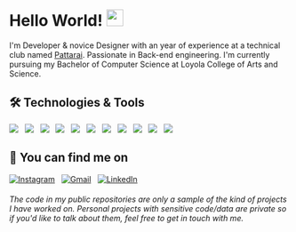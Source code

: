 # Hello World! <img src="https://raw.githubusercontent.com/MartinHeinz/MartinHeinz/master/wave.gif" width="30px">

I'm Developer & novice Designer with an year of experience at a technical club named [Pattarai](http://pattarai.in "www.pattarai.in"). Passionate in Back-end engineering. I'm currently pursuing my Bachelor of Computer Science at Loyola College of Arts and Science.


## 🛠 Technologies & Tools
![](https://img.shields.io/badge/Python--informational?style=flat&logo=python&logoColor=white&color=2bbc8a) &nbsp;
![](https://img.shields.io/badge/HTML--informational?style=flat&logo=HTML5&logoColor=white&color=2bbc8a) &nbsp;
![](https://img.shields.io/badge/JavaScript--informational?style=flat&logo=javascript&logoColor=white&color=2bbc8a) &nbsp;
![](https://img.shields.io/badge/Bootstarp--informational?style=flat&logo=Bootstrap&logoColor=white&color=2bbc8a) &nbsp;
![](https://img.shields.io/badge/Flask--informational?style=flate&logo=Flask&logoColor=white&color=2bbc8a) &nbsp;
![](https://img.shields.io/badge/ReactJs--informational?style=flat&logo=React&logoColor=white&color=2bbc8a) &nbsp;
![](https://img.shields.io/badge/MySQL--informational?style=flat&logo=MySQL&logoColor=white&color=2bbc8a) &nbsp;
![](https://img.shields.io/badge/Illustrator--informational?style=flat&logo=Adobe-Illustrator&logoColor=white&color=2bbc8a) &nbsp;
![](https://img.shields.io/badge/Git--informational?style=flat&logo=Git&logoColor=white&color=2bbc8a) &nbsp;
![](https://img.shields.io/badge/GitHub--informational?style=flat&logo=GitHub&logoColor=white&color=2bbc8a) &nbsp;
![](https://img.shields.io/badge/npm--informational?style=flat&logo=npm&logoColor=white&color=2bbc8a)

## 📱 You can find me on
[![Instagram](https://img.shields.io/badge/-Instagram-0077B5?style=for-the-badge&logo=Instagram&logoColor=white&color=e4405f)](https://www.instagram.com/joshua.frankle/) &nbsp;
[![Gmail](https://img.shields.io/badge/-Mail-0077B5?style=for-the-badge&logo=Gmail&logoColor=white&color=important)](mailto:joshuafrankle7@gmail.com) &nbsp;
[![LinkedIn](https://img.shields.io/badge/-LinkedIn-0077B5?style=for-the-badge&logo=LinkedIn&logoColor=white)](https://www.linkedin.com/in/joshua-frankle-9832271ab/) &nbsp;

###### The code in my public repositories are only a sample of the kind of projects I have worked on. Personal projects with sensitive code/data are private so if you'd like to talk about them, feel free to get in touch with me.

